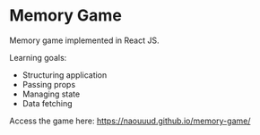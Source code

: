 # Memory Game

Memory game implemented in React JS.

Learning goals:
* Structuring application
* Passing props
* Managing state
* Data fetching

Access the game here: https://naouuud.github.io/memory-game/

